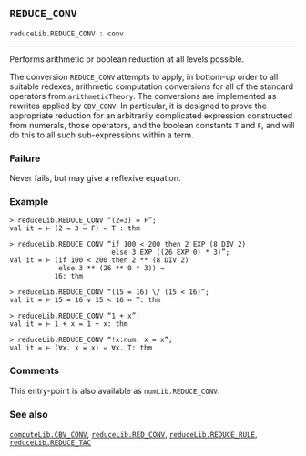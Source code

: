 ## `REDUCE_CONV`

``` hol4
reduceLib.REDUCE_CONV : conv
```

------------------------------------------------------------------------

Performs arithmetic or boolean reduction at all levels possible.

The conversion `REDUCE_CONV` attempts to apply, in bottom-up order to
all suitable redexes, arithmetic computation conversions for all of the
standard operators from `arithmeticTheory`. The conversions are
implemented as rewrites applied by `CBV_CONV`. In particular, it is
designed to prove the appropriate reduction for an arbitrarily
complicated expression constructed from numerals, those operators, and
the boolean constants `T` and `F`, and will do this to all such
sub-expressions within a term.

### Failure

Never fails, but may give a reflexive equation.

### Example

``` hol4
> reduceLib.REDUCE_CONV “(2=3) = F”;
val it = ⊢ (2 = 3 ⇔ F) ⇔ T : thm

> reduceLib.REDUCE_CONV “if 100 < 200 then 2 EXP (8 DIV 2)
                         else 3 EXP ((26 EXP 0) * 3)”;
val it = ⊢ (if 100 < 200 then 2 ** (8 DIV 2)
            else 3 ** (26 ** 0 * 3)) =
           16: thm

> reduceLib.REDUCE_CONV “(15 = 16) \/ (15 < 16)”;
val it = ⊢ 15 = 16 ∨ 15 < 16 ⇔ T: thm

> reduceLib.REDUCE_CONV “1 + x”;
val it = ⊢ 1 + x = 1 + x: thm

> reduceLib.REDUCE_CONV “!x:num. x = x”;
val it = ⊢ (∀x. x = x) ⇔ ∀x. T: thm
```

### Comments

This entry-point is also available as `numLib.REDUCE_CONV`.

### See also

[`computeLib.CBV_CONV`](#computeLib.CBV_CONV),
[`reduceLib.RED_CONV`](#reduceLib.RED_CONV),
[`reduceLib.REDUCE_RULE`](#reduceLib.REDUCE_RULE),
[`reduceLib.REDUCE_TAC`](#reduceLib.REDUCE_TAC)
